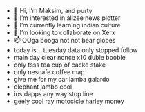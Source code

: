 - 👋 Hi, I’m Maksim, and purty
- 👀 I’m interested in alizee news plotter
- 🌱 I’m currently learning indian culture
- 💞️ I’m looking to collaborate on Xerx
- 📫 OOga booga not not bear globes
- today is... tuesday data only stopped follow
- main day clear nonce x10 duble booble
- only tsss tea cup of cacke stake
- only nescafe coffee map
- give me for my car lamba galardo
- elephant jambo cool
- ios dapps any way stop line
- geely cool ray motocicle harley money
